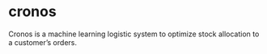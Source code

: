 # cronos
Cronos is a machine learning logistic system to optimize stock allocation to a customer’s orders.
